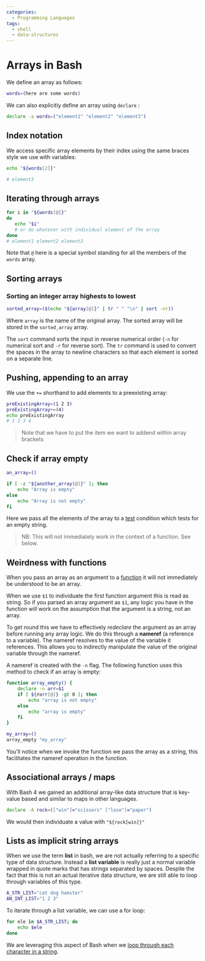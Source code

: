 ```yaml
---
categories:
  - Programming Languages
tags:
  - shell
  - data-structures
---
```


# Arrays in Bash

We define an array as follows:

```bash
words=(here are some words)
```

We can also explicitly define an array using `declare` :

```bash
declare -a words=("element1" "element2" "element3")
```

## Index notation

We access specific array elements by their index using the same braces style we
use with variables:

```bash
echo "${words[2]}"

# element3
```

## Iterating through arrays

```bash
for i in "${words[@]}"
do
   echo "$i"
   # or do whatever with individual element of the array
done
# element1 element2 element3
```

Note that `@` here is a special symbol standing for all the members of the
`words` array.

## Sorting arrays

### Sorting an integer array highests to lowest

```bash
sorted_array=($(echo "${array[@]}" | tr " " "\n" | sort -nr))
```

Where `array` is the name of the original array. The sorted array will be stored
in the `sorted_array` array.

The `sort` command sorts the input in reverse numerical order (`-n` for
numerical sort and `-r` for reverse sort). The `tr` command is used to convert
the spaces in the array to newline characters so that each element is sorted on
a separate line.

## Pushing, appending to an array

We use the `+=` shorthand to add elements to a preexisting array:

```bash
preExistingArray=(1 2 3)
preExistingArray+=(4)
echo preExistingArray
# 1 2 3 4

```

> Note that we have to put the item we want to addend within array brackets

## Check if array empty

```sh
an_array=()

if [ -z "${another_array[@]}" ]; then
    echo "Array is empty"
else
    echo "Array is not empty"
fi
```

Here we pass all the elements of the array to a
[test](/Programming_Languages/Shell/Test_values_in_Bash.md) condition which
tests for an empty string.

> NB: This will not immediately work in the context of a function. See below.

## Weirdness with functions

When you pass an array as an argument to a
[function](/Programming_Languages/Shell/Functions_in_Bash.md) it will not
immediately be understood to be an array.

When we use `$1` to individuate the first function argument this is read as
string. So if you parsed an array argument as `$1`, any logic you have in the
function will work on the assumption that the argument is a string, not an
array.

To get round this we have to effectively _redeclare_ the argument as an array
before running any array logic. We do this through a **nameref** (a reference to
a variable). The nameref resolves to the value of the variable it references.
This allows you to indirectly manipulate the value of the original variable
through the nameref.

A nameref is created with the `-n` flag. The following function uses this method
to check if an array is empty:

```sh
function array_empty() {
    declare -n arr=$1
    if [ ${#arr[@]} -gt 0 ]; then
        echo "array is not empty"
    else
        echo "array is empty"
    fi
}

my_array=()
array_empty "my_array"
```

You'll notice when we invoke the function we pass the array as a string, this
facilitates the nameref operation in the function.

## Associational arrays / maps

With Bash 4 we gained an additional array-like data structure that is key-value
based and similar to maps in other languages.

```bash
declare -A rock=(["win"]="scissors" ["lose"]="paper")
```

We would then individuate a value with `"${rock[win]}"`

## Lists as implicit string arrays

When we use the term **list** in bash, we are not actually referring to a
specific type of data structure. Instead a **list variable** is really just a
normal variable wrapped in quote marks that has strings separated by spaces.
Despite the fact that this is not an actual iterative data structure, we are
still able to loop through variables of this type.

```bash
A_STR_LIST="cat dog hamster"
AN_INT_LIST="1 2 3"
```

To iterate through a list variable, we can use a for loop:

```bash
for ele in $A_STR_LIST; do
    echo $ele
done
```

We are leveraging this aspect of Bash when we
[loop through each character in a string](/Programming_Languages/Shell/Strings_in_bash.md#loop-through-each-character-in-a-string).
